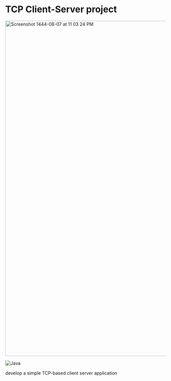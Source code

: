 # TCP Client-Server project <a name="TOP"></a>

<img width="1053" alt="Screenshot 1444-08-07 at 11 03 24 PM" src="https://user-images.githubusercontent.com/116809090/221671045-ff8aa1b0-a04f-4925-b08d-e6664f7bd64c.png">


![Java](https://img.shields.io/badge/java-%23ED8B00.svg?style=for-the-badge&logo=java&logoColor=white)

develop a simple TCP-based client server application
